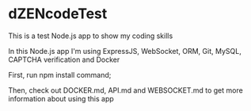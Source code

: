 # dZENcodeTest

This is a test Node.js app to show my coding skills

In this Node.js app I'm using ExpressJS, WebSocket, ORM, Git, MySQL, CAPTCHA verification and Docker

First, run npm install command;

Then, check out DOCKER.md, API.md and WEBSOCKET.md to get more information about using this app